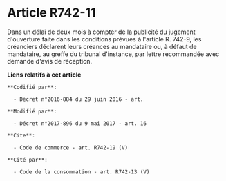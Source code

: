 # Article R742-11

Dans un délai de deux mois à compter de la publicité du jugement d'ouverture faite dans les conditions prévues à l'article R.
742-9, les créanciers déclarent leurs créances au mandataire ou, à défaut de mandataire, au greffe du tribunal d'instance,
par lettre recommandée avec demande d'avis de réception.

**Liens relatifs à cet article**

	**Codifié par**:

	  - Décret n°2016-884 du 29 juin 2016 - art.

	**Modifié par**:

	  - Décret n°2017-896 du 9 mai 2017 - art. 16

	**Cite**:

	  - Code de commerce - art. R742-19 (V)

	**Cité par**:

	  - Code de la consommation - art. R742-13 (V)
